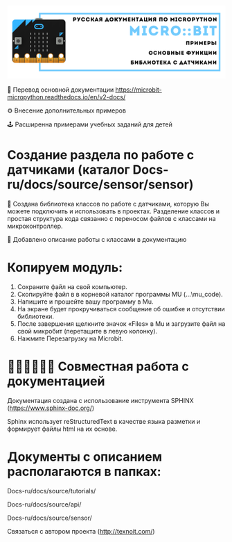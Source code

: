 ![Документация](head.png)

:page_with_curl:	Перевод основной документации https://microbit-micropython.readthedocs.io/en/v2-docs/ 

:gear: Внесение дополнительных примеров

:joystick: Расширенна примерами учебных заданий для детей

# Создание раздела по работе с датчиками (каталог Docs-ru/docs/source/sensor/sensor)

:loudspeaker: Создана библиотека классов по работе с датчиками, которую Вы можете подключить и использовать в проектах. 
Разделение классов и простая структура кода связанно с переносом файлов с классами на микроконтроллер.

:blue_book: Добавлено описание работы с классами в документацию

# Копируем модуль:
1) Сохраните файл на свой компьютер.
2) Скопируйте файл в в корневой каталог программы MU (...\mu_code\).
4) Напишите и прошейте вашу программу в Мu.
5) На экране будет прокручиваться сообщение об ошибке и отсутствии библиотеки.
6) После завершения щелкните значок «Files» в Mu и загрузите файл на свой микробит (перетащите в левую колонку).
7) Нажмите Перезагрузку на Microbit.

# :frowning_man::frowning_man::frowning_man: Совместная работа с документацией
Документация создана с использование инструмента SPHINX (https://www.sphinx-doc.org/)

Sphinx использует reStructuredText в качестве языка разметки и формирует файлы html на их основе.

# Документы с описанием располагаются в папках: 

Docs-ru/docs/source/tutorials/

Docs-ru/docs/source/api/

Docs-ru/docs/source/sensor/


Связаться с автором проекта (http://texnoit.com/)
